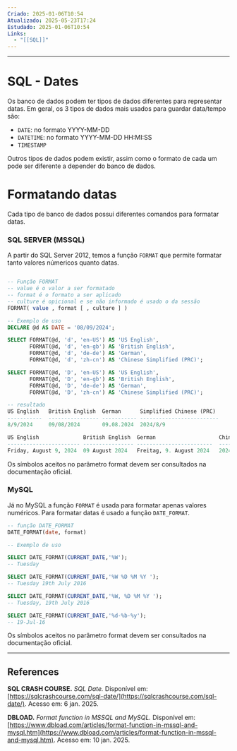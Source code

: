 ```yaml
---
Criado: 2025-01-06T10:54
Atualizado: 2025-05-23T17:24
Estudado: 2025-01-06T10:54
Links:
  - "[[SQL]]"
---
```

---
# SQL - Dates

Os banco de dados podem ter tipos de dados diferentes para representar datas. Em geral, os 3 tipos de dados mais usados para guardar data/tempo são:

- `DATE`: no formato YYYY-MM-DD
- `DATETIME`: no formato YYYY-MM-DD HH:MI:SS
- `TIMESTAMP`

Outros tipos de dados podem existir, assim como o formato de cada um pode ser diferente a depender do banco de dados.

# Formatando datas

Cada tipo de banco de dados possui diferentes comandos para formatar datas. 

### SQL SERVER  (MSSQL)

A partir do SQL Server 2012, temos a função `FORMAT` que permite formatar tanto valores númericos quanto datas. 

```sql

-- Função FORMAT
-- value é o valor a ser formatado
-- format é o formato a ser aplicado
-- culture é opicional e se não informado é usado o da sessão
FORMAT( value , format [ , culture ] )

-- Exemplo de uso
DECLARE @d AS DATE = '08/09/2024';

SELECT FORMAT(@d, 'd', 'en-US') AS 'US English',
       FORMAT(@d, 'd', 'en-gb') AS 'British English',
       FORMAT(@d, 'd', 'de-de') AS 'German',
       FORMAT(@d, 'd', 'zh-cn') AS 'Chinese Simplified (PRC)';

SELECT FORMAT(@d, 'D', 'en-US') AS 'US English',
       FORMAT(@d, 'D', 'en-gb') AS 'British English',
       FORMAT(@d, 'D', 'de-de') AS 'German',
       FORMAT(@d, 'D', 'zh-cn') AS 'Chinese Simplified (PRC)';

-- resultado
US English   British English  German      Simplified Chinese (PRC)
-----------  ---------------- ----------- -------------------------
8/9/2024     09/08/2024       09.08.2024  2024/8/9

US English              British English  German                    Chinese (Simplified PRC)
----------------------- ---------------- ------------------------  -------------------------
Friday, August 9, 2024  09 August 2024   Freitag, 9. August 2024   2024年8月9日
```

Os símbolos aceitos no parâmetro format devem ser consultados na documentação oficial.
### MySQL

Já no MySQL a função `FORMAT` é usada para formatar apenas valores numéricos. Para formatar datas é usado a função `DATE_FORMAT`.

```sql
-- função DATE_FORMAT
DATE_FORMAT(date, format)

-- Exemplo de uso

SELECT DATE_FORMAT(CURRENT_DATE,'%W');
-- Tuesday

SELECT DATE_FORMAT(CURRENT_DATE,'%W %D %M %Y ');
-- Tuesday 19th July 2016

SELECT DATE_FORMAT(CURRENT_DATE,'%W, %D %M %Y ');
-- Tuesday, 19th July 2016

SELECT DATE_FORMAT(CURRENT_DATE,'%d-%b-%y');
-- 19-Jul-16 

```

Os símbolos aceitos no parâmetro format devem ser consultados na documentação oficial.


---
## References

**SQL CRASH COURSE.** _SQL Date._ Disponível em: [https://sqlcrashcourse.com/sql-date/](https://sqlcrashcourse.com/sql-date/). Acesso em: 6 jan. 2025.

**DBLOAD.** _Format function in MSSQL and MySQL._ Disponível em: [https://www.dbload.com/articles/format-function-in-mssql-and-mysql.htm](https://www.dbload.com/articles/format-function-in-mssql-and-mysql.htm). Acesso em: 10 jan. 2025.